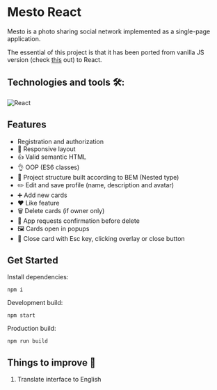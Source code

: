 # Mesto React

Mesto is a photo sharing social network implemented as a single-page application. 

The essential of this project is that it has been ported from vanilla JS version (check [this](https://github.com/theAshbringer/mesto) out) to React.


## Technologies and tools 🛠️:
![React](https://img.shields.io/badge/React-20232A?style=for-the-badge&logo=react&logoColor=61DAFB)


## Features 

- Registration and authorization
- 🤝 Responsive layout
- :thumbsup: Valid semantic HTML
- :ok_hand: OOP (ES6 classes)
- :file_folder: Project structure built according to BEM (Nested type)
- :pencil2: Edit and save profile (name, description and avatar)
- :heavy_plus_sign: Add new cards
- :hearts: Like feature
- 🗑️ Delete cards (if owner only)
- :speech_balloon: App requests confirmation before delete
- 🖼️ Cards open in popups
- 🚪 Close card with Esc key, clicking overlay or close button


## Get Started

Install dependencies:
```
npm i
```

Development build:
```
npm start
```

Production build:
```
npm run build
```
<!-- 
## Demo
<a href="https://theashbringer.github.io/mesto/" target="_blank">GH Pages</a> -->


## Things to improve :pencil:

1. Translate interface to English
